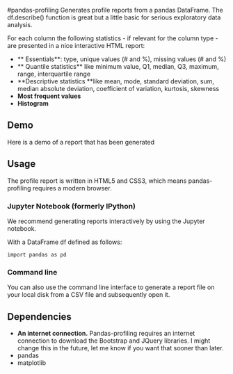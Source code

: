 #pandas-profiling 
Generates profile reports from a pandas DataFrame. The df.describe() function is great but a little basic for serious exploratory data analysis. 

For each column the following statistics - if relevant for the column type - are presented in a nice interactive HTML report:

* ** Essentials**:  type, unique values (# and %), missing values (# and %)
* ** Quantile statistics** like minimum value, Q1, median, Q3, maximum, range, interquartile range
* **Descriptive statistics **like mean, mode, standard deviation, sum, median absolute deviation, coefficient of variation, kurtosis, skewness
* **Most frequent values**
* **Histogram**


## Demo

Here is a demo of a report that has been generated

## Usage
The profile report is written in HTML5 and CSS3, which means pandas-profiling requires a modern browser. 

### Jupyter Notebook (formerly IPython)
We recommend generating reports interactively by using the Jupyter notebook. 

With a DataFrame df defined as follows:

	import pandas as pd
	

	


### Command line
You can also use the command line interface to generate a report file on your local disk from a CSV file and subsequently open it.

## Dependencies

* **An internet connection.** Pandas-profiling requires an internet connection to download the Bootstrap and JQuery libraries. I might change this in the future, let me know if you want that sooner than later.
* pandas
* matplotlib


